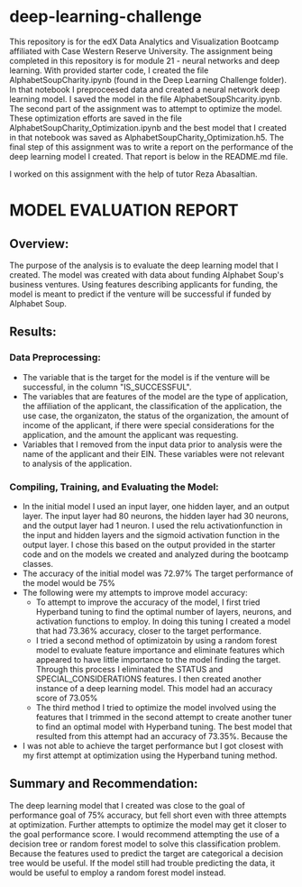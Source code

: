 # deep-learning-challenge
This repository is for the edX Data Analytics and Visualization Bootcamp affiliated with Case Western Reserve University. The assignment being completed in this repository is for module 21 - neural networks and deep learning. With provided starter code, I created the file AlphabetSoupCharity.ipynb (found in the Deep Learning Challenge folder). In that notebook I preproceesed data and created a neural network deep learning model. I saved the model in the file AlphabetSoupShcarity.ipynb. The second part of the assignment was to attempt to optimize the model. These optimization efforts are saved in the file AlphabetSoupCharity_Optimization.ipynb and the best model that I created in that notebook was saved as AlphabetSoupCharity_Optimization.h5. The final step of this assignment was to write a report on the performance of the deep learning model I created. That report is below in the README.md file.

I worked on this assignment with the help of tutor Reza Abasaltian.

# MODEL EVALUATION REPORT

## Overview:
The purpose of the analysis is to evaluate the deep learning model that I created. The model was created with data about funding Alphabet Soup's business ventures. Using features describing applicants for funding, the model is meant to predict if the venture will be successful if funded by Alphabet Soup.

## Results:

### Data Preprocessing:
* The variable that is the target for the model is if the venture will be successful, in the column "IS_SUCCESSFUL". 
* The variables that are features of the model are the type of application, the affiliation of the applicant, the classification of the application, the use case, the organizaton, the status of the organization, the amount of income of the applicant, if there were special considerations for the application, and the amount the applicant was requesting.
* Variables that I removed from the input data prior to analysis were the name of the applicant and their EIN. These variables were not relevant to analysis of the application.

### Compiling, Training, and Evaluating the Model:
* In the initial model I used an input layer, one hidden layer, and an output layer. The input layer had 80 neurons, the hidden layer had 30 neurons, and the output layer had 1 neuron. I used the relu activationfunction in the input and hidden layers and the sigmoid activation function in the output layer. I chose this based on the output provided in the starter code and on the models we created and analyzed during the bootcamp classes.
* The accuracy of the initial model was 72.97% The target performance of the model would be 75%
* The following were my attempts to improve model accuracy:
    * To attempt to improve the accuracy of the model, I first tried Hyperband tuning to find the optimal number of layers, neurons, and activation functions to employ. In doing this tuning I created a model that had 73.36% accuracy, closer to the target performance. 
    * I tried a second method of optimizatoin by using a random forest model to evaluate feature importance and eliminate features which appeared to have little importance to the model finding the target. Through this process I eliminated the STATUS and SPECIAL_CONSIDERATIONS features. I then created another instance of a deep learning model. This model had an accuracy score of 73.05%
    * The third method I tried to optimize the model involved using the features that I trimmed in the second attempt to create another tuner to find an optimal model with Hyperband tuning. The best model that resulted from this attempt had an accuracy of 73.35%. Because the
* I was not able to achieve the target performance but I got closest with my first attempt at optimization using the Hyperband tuning method.

## Summary and Recommendation:
The deep learning model that I created was close to the goal of performance goal of 75% accuracy, but fell short even with three attempts at optimization. Further attempts to optimize the model may get it closer to the goal performance score. I would recommend attempting the use of a decision tree or random forest model to solve this classification problem. Because the features used to predict the target are categorical a decision tree would be useful. If the model still had trouble predicting the data, it would be useful to employ a random forest model instead.